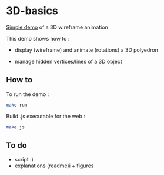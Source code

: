 # 3D-basics

[Simple demo](https://jehadel.github.io/3D-basics/) of a 3D wireframe animation

This demo shows how to :

* display (wireframe) and animate (rotations) a 3D polyedron

* manage hidden vertices/lines of a 3D object

## How to

To run the demo :

```bash
make run
```

Build .js executable for the web :

```bash
make js
```

## To do

* script :)
* explanations (readme)i + figures
